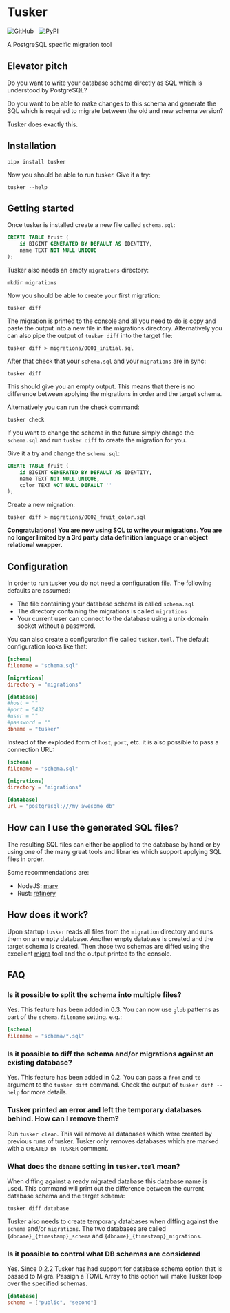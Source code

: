 # Tusker

[![GitHub](https://img.shields.io/github/license/bikeshedder/tusker?label=License&logoColor=white&style=for-the-badge)](https://github.com/bikeshedder/tusker/blob/master/LICENSE)
&nbsp;
[![PyPI](https://img.shields.io/pypi/v/tusker?label=PyPI&logo=pypi&logoColor=white&style=for-the-badge)](https://pypi.org/project/tusker)

A PostgreSQL specific migration tool

## Elevator pitch

Do you want to write your database schema directly as SQL
which is understood by PostgreSQL?

Do you want to be able to make changes to this schema and
generate the SQL which is required to migrate between the
old and new schema version?

Tusker does exactly this.

## Installation

```shell
pipx install tusker
```

Now you should be able to run tusker. Give it a try:

```shell
tusker --help
```

## Getting started

Once tusker is installed create a new file called `schema.sql`:

```sql
CREATE TABLE fruit (
    id BIGINT GENERATED BY DEFAULT AS IDENTITY,
    name TEXT NOT NULL UNIQUE
);
```

Tusker also needs an empty `migrations` directory:

```shell
mkdir migrations
```

Now you should be able to create your first migration:

```
tusker diff
```

The migration is printed to the console and all you need to do is
copy and paste the output into a new file in the migrations directory.
Alternatively you can also pipe the output of `tusker diff` into the
target file:

```
tusker diff > migrations/0001_initial.sql
```

After that check that your `schema.sql` and your `migrations` are in sync:

```
tusker diff
```

This should give you an empty output. This means that there is no difference
between applying the migrations in order and the target schema.

Alternatively you can run the check command:

```
tusker check
```

If you want to change the schema in the future simply change the `schema.sql`
and run `tusker diff` to create the migration for you.

Give it a try and change the `schema.sql`:

```sql
CREATE TABLE fruit (
    id BIGINT GENERATED BY DEFAULT AS IDENTITY,
    name TEXT NOT NULL UNIQUE,
    color TEXT NOT NULL DEFAULT ''
);
```

Create a new migration:

```
tusker diff > migrations/0002_fruit_color.sql
```

**Congratulations! You are now using SQL to write your migrations. You are no longer limited by a 3rd party data definition language or an object relational wrapper.**

## Configuration

In order to run tusker you do not need a configuration file. The following
defaults are assumed:

- The file containing your database schema is called `schema.sql`
- The directory containing the migrations is called `migrations`
- Your current user can connect to the database using a unix
  domain socket without a password.

You can also create a configuration file called `tusker.toml`. The default
configuration looks like that:

```toml
[schema]
filename = "schema.sql"

[migrations]
directory = "migrations"

[database]
#host = ""
#port = 5432
#user = ""
#password = ""
dbname = "tusker"
```

Instead of the exploded form of `host`, `port`, etc. it
is also possible to pass a connection URL:

```toml
[schema]
filename = "schema.sql"

[migrations]
directory = "migrations"

[database]
url = "postgresql:///my_awesome_db"
```

## How can I use the generated SQL files?

The resulting SQL files can either be applied to the database by hand
or by using one of the many great tools and libraries which support
applying SQL files in order.

Some recommendations are:

- NodeJS: [marv](https://www.npmjs.com/package/marv)
- Rust: [refinery](https://crates.io/crates/refinery)

## How does it work?

Upon startup `tusker` reads all files from the `migration` directory
and runs them on an empty database. Another empty database is created
and the target schema is created. Then those two schemas are
diffed using the excellent [migra](https://pypi.org/project/migra/)
tool and the output printed to the console.

## FAQ

### Is it possible to split the schema into multiple files?

Yes. This feature has been added in 0.3. You can now use `glob` patterns as
part of the `schema.filename` setting. e.g.:

```toml
[schema]
filename = "schema/*.sql"
```

### Is it possible to diff the schema and/or migrations against an existing database?

Yes. This feature has been added in 0.2. You can pass a `from` and `to`
argument to the `tusker diff` command. Check the output of `tusker diff --help` for
more details.

### Tusker printed an error and left the temporary databases behind. How can I remove them?

Run `tusker clean`. This will remove all databases which were created
by previous runs of tusker. Tusker only removes databases which are
marked with a `CREATED BY TUSKER` comment.

### What does the `dbname` setting in `tusker.toml` mean?

When diffing against a ready migrated database this database name is used. This
command will print out the difference between the current database schema and
the target schema:

```shell
tusker diff database
```

Tusker also needs to create temporary databases when diffing against the `schema`
and/or `migrations`. The two databases are called `{dbname}_{timestamp}_schema`
and `{dbname}_{timestamp}_migrations`.

### Is it possible to control what DB schemas are considered

Yes. Since 0.2.2 Tusker has had support for database.schema option that is passed to Migra.
Passign a TOML Array to this option will make Tusker loop over the specified schemas.

```toml
[database]
schema = ["public", "second"]
```
